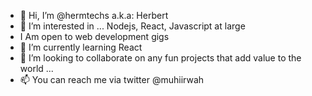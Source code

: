 - 👋 Hi, I’m @hermtechs a.k.a: Herbert
- 👀 I’m interested in ... Nodejs, React, Javascript at large
- I Am open to web development gigs
- 🌱 I’m currently learning React
- 💞️ I’m looking to collaborate on any fun projects that add value to the world ...
- 📫 You can reach me via twitter @muhiirwah
